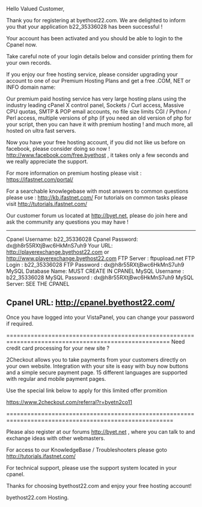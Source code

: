 Hello Valued Customer,

Thank you for registering at byethost22.com. We are delighted to inform you that your application b22_35336028 has been successful !

Your account has been activated and you should be able to login to the Cpanel now.

Take careful note of your login details below and consider printing them for your own records.

If you enjoy our free hosting service, please consider upgrading your account to one of our Premium Hosting Plans and get a free .COM, NET or INFO domain name:

Our premium paid hosting service has very large hosting plans using the industry leading cPanel X control panel, Sockets / Curl access, Massive CPU quotas, SMTP & POP email accounts, no file size limits CGI / Python / Perl access, multiple versions of php (if you need an old version of php for your script, then you can have it with premium hosting ! and much more, all hosted on ultra fast servers.

Now you have your free hosting account, if you did not like us before on facebook, please consider doing so now ! http://www.facebook.com/free.byethost , it takes only a few seconds and we really appreciate the support.

For more information on premium hosting please visit : https://ifastnet.com/portal/

For a searchable knowlegebase with most answers to common questions please use : http://kb.ifastnet.com/
For tutorials on common tasks please visit http://tutorials.ifastnet.com/

Our customer forum us located at http://byet.net, please do join here and ask the community any questions you may have !

---------------------------------------------------

Cpanel Username: b22_35336028
Cpanel Password: dx@h8r55RXtjBwc6HkMnS7uh9
Your URL: http://playerexchange.byethost22.com or http://www.playerexchange.byethost22.com
FTP Server : ftpupload.net
FTP Login : b22_35336028
FTP Password : dx@h8r55RXtjBwc6HkMnS7uh9
MySQL Database Name: MUST CREATE IN CPANEL
MySQL Username : b22_35336028
MySQL Password : dx@h8r55RXtjBwc6HkMnS7uh9
MySQL Server: SEE THE CPANEL


Cpanel URL: http://cpanel.byethost22.com/
---------------------------------------------------




Once you have logged into your VistaPanel, you can change your password if required.

=====================================================================================================
Need credit card processing for your new site ?

2Checkout allows you to take payments from your customers directly on your own website. Integration with your site is easy with buy now buttons and a simple secure payment page. 15 different languages are supported with regular and mobile payment pages.

Use the special link below to apply for this limited offer promition

https://www.2checkout.com/referral?r=byetn2co11

======================================================================================================

Please also register at our forums http://byet.net , where you can talk to and exchange ideas with other webmasters.



For access to our KnowledgeBase / Troubleshooters please goto http://tutorials.ifastnet.com/

For technical support, please use the support system located in your cpanel.

Thanks for choosing byethost22.com and enjoy your free hosting account!

byethost22.com Hosting.
